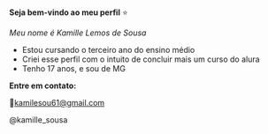  **Seja bem-vindo ao meu perfil** ⭐

*Meu nome é Kamille Lemos de Sousa*

- Estou cursando o terceiro ano do ensino médio
- Criei esse perfil com o intuito de concluir mais um curso do alura
- Tenho 17 anos, e sou de MG

**Entre em contato:**

📧kamilesou61@gmail.com

@kamille_sousa

